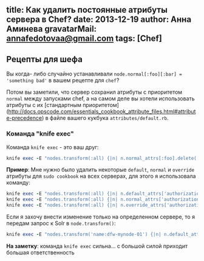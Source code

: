 title: Как удалить постоянные атрибуты сервера в Chef?
date: 2013-12-19
author: Анна Аминева
gravatarMail: annafedotovaa@gmail.com
tags: [Chef]
---
## Рецепты для шефа
Вы когда- либо случайно устанавливали `node.normal[:foo][:bar] = 'something bad'` в вашем рецепте для `chef`? 

Потом вы заметили, что сервер сохранил атрибуты с приоритетом `normal` между запусками chef, а на самом деле вы хотели использовать атрибуты с их [стандартным приоритетом] (http://docs.opscode.com/essentials_cookbook_attribute_files.html#attribute-precedence) в файле вашего кукбука `attributes/default.rb`.

### Команда "knife exec"
Команда `knife exec` - это ваш друг:
```rb
knife exec -E "nodes.transform(:all) {|n| n.normal_attrs[:foo].delete(:bar) rescue nil }"
```
**Пример**: Мне нужно было удалить некоторые `default`, `normal` и `override` атрибуты для `sudo cookbook` на всех серверах, для этого я использовала команду:
```rb
knife exec -E "nodes.transform(:all) {|n| n.default_attrs['authorization']['sudo'].delete('groups') rescue nil }"
knife exec -E "nodes.transform(:all) {|n| n.normal_attrs['authorization']['sudo'].delete('groups') rescue nil }"
knife exec -E "nodes.transform(:all) {|n| n.override_attrs['authorization']['sudo'].delete('groups') rescue nil }"
```

Если я захочу внести изменение только на определенном сервере, то я передам запрос к Solr в `node.transform()`:
```rb
knife exec -E "nodes.transform('name:dfw-mynode-01') {|n| n.default_attrs['authorization']['sudo'].delete('groups') rescue nil }"
```

**На заметку**: команда `knife exec` сильна… с большой силой приходит большая ответственность

